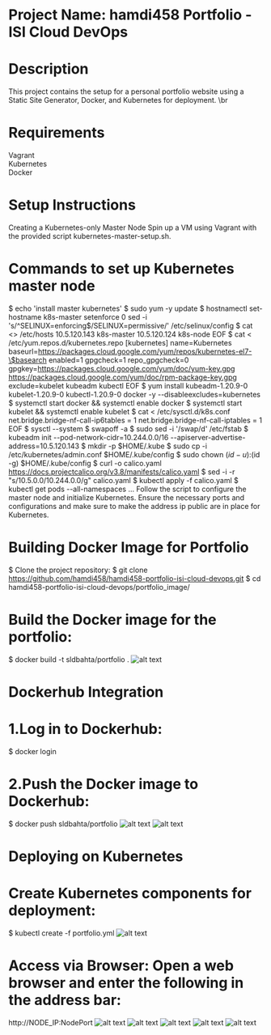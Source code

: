 # Project Name: hamdi458 Portfolio - ISI Cloud DevOps
# Description
This project contains the setup for a personal portfolio website using a Static Site Generator, Docker, and Kubernetes for deployment. \br

# Requirements
Vagrant <br/>
Kubernetes <br/>
Docker 
# Setup Instructions
Creating a Kubernetes-only Master Node
Spin up a VM using Vagrant with the provided script kubernetes-master-setup.sh.
# Commands to set up Kubernetes master node
$ echo 'install master kubernetes'
$ sudo yum -y update
$ hostnamectl set-hostname k8s-master
 setenforce 0
 sed -i 's/^SELINUX=enforcing$/SELINUX=permissive/' /etc/selinux/config
$ cat <<EOF >> /etc/hosts
 10.5.120.143 k8s-master
 10.5.120.124 k8s-node
EOF
$ cat <<EOF > /etc/yum.repos.d/kubernetes.repo
[kubernetes]
name=Kubernetes
baseurl=https://packages.cloud.google.com/yum/repos/kubernetes-el7-\$basearch
enabled=1
gpgcheck=1
repo_gpgcheck=0
gpgkey=https://packages.cloud.google.com/yum/doc/yum-key.gpg https://packages.cloud.google.com/yum/doc/rpm-package-key.gpg
exclude=kubelet kubeadm kubectl
EOF
$ yum install kubeadm-1.20.9-0 kubelet-1.20.9-0 kubectl-1.20.9-0 docker -y --disableexcludes=kubernetes
$ systemctl start docker && systemctl enable docker
$ systemctl start kubelet && systemctl enable kubelet
$ cat <<EOF >  /etc/sysctl.d/k8s.conf
 net.bridge.bridge-nf-call-ip6tables = 1
 net.bridge.bridge-nf-call-iptables = 1
EOF
$ sysctl --system
$ swapoff -a
$ sudo sed -i '/swap/d' /etc/fstab
$ kubeadm init --pod-network-cidr=10.244.0.0/16 --apiserver-advertise-address=10.5.120.143
$ mkdir -p $HOME/.kube
$ sudo cp -i /etc/kubernetes/admin.conf $HOME/.kube/config
$ sudo chown $(id -u):$(id -g) $HOME/.kube/config
$ curl -o  calico.yaml https://docs.projectcalico.org/v3.8/manifests/calico.yaml
$ sed -i -r "s/10.5.0.0/10.244.0.0/g" calico.yaml
$ kubectl apply -f calico.yaml
$ kubectl get pods --all-namespaces
...
Follow the script to configure the master node and initialize Kubernetes.
Ensure the necessary ports and configurations and make sure to make the address ip public are in place for Kubernetes.
# Building Docker Image for Portfolio
$ Clone the project repository:
$ git clone https://github.com/hamdi458/hamdi458-portfolio-isi-cloud-devops.git
$ cd hamdi458-portfolio-isi-cloud-devops/portfolio_image/
# Build the Docker image for the portfolio:
$ docker build -t sldbahta/portfolio .
![alt text](https://github.com/hamdi458/hamdi458-portfolio-isi-cloud-devops/blob/main/portfolio_image/Capture.PNG)
# Dockerhub Integration
# 1.Log in to Dockerhub:
$ docker login
# 2.Push the Docker image to Dockerhub:
$ docker push sldbahta/portfolio
![alt text](https://github.com/hamdi458/hamdi458-portfolio-isi-cloud-devops/blob/main/portfolio_image/Capture2.PNG)
![alt text](https://github.com/hamdi458/hamdi458-portfolio-isi-cloud-devops/blob/main/portfolio_image/Capture3.PNG)
# Deploying on Kubernetes
# Create Kubernetes components for deployment:
$ kubectl create -f portfolio.yml
![alt text](https://github.com/hamdi458/hamdi458-portfolio-isi-cloud-devops/blob/main/portfolio_image/Capture4.PNG)
# Access via Browser: Open a web browser and enter the following in the address bar:
http://NODE_IP:NodePort
![alt text](https://github.com/hamdi458/hamdi458-portfolio-isi-cloud-devops/blob/main/portfolio_image/capture5.PNG)
![alt text](https://github.com/hamdi458/hamdi458-portfolio-isi-cloud-devops/blob/main/portfolio_image/Capture6.PNG)
![alt text](https://github.com/hamdi458/hamdi458-portfolio-isi-cloud-devops/blob/main/portfolio_image/Capture7.PNG)
![alt text](https://github.com/hamdi458/hamdi458-portfolio-isi-cloud-devops/blob/main/portfolio_image/Capture8.PNG)
![alt text](https://github.com/hamdi458/hamdi458-portfolio-isi-cloud-devops/blob/main/portfolio_image/Capture9.PNG)


